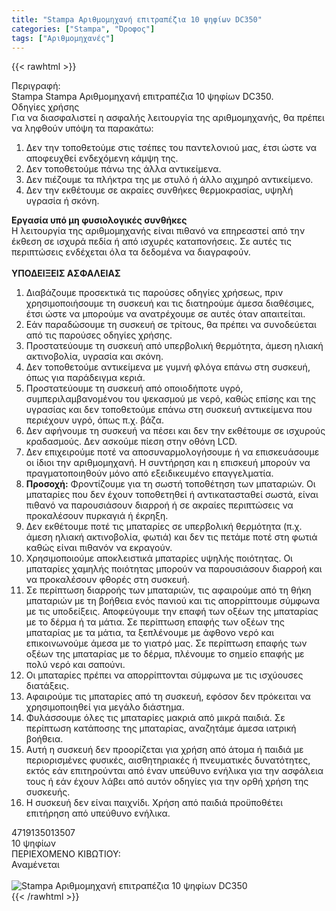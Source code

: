 ```yaml
---
title: "Stampa Αριθμομηχανή επιτραπέζια 10 ψηφίων DC350"
categories: ["Stampa", "Όροφος"]
tags: ["Αριθμομηχανές"]
---
```

{{< rawhtml >}}

<div class="sload642"><div class="product"><div id="sistatika">Περιγραφή:</div><div class="alltext">Stampa Stampa Αριθμομηχανή επιτραπέζια 10 ψηφίων DC350.</div><div id="loipa">Οδηγίες χρήσης</div><div class="alltext">Για να διασφαλιστεί η ασφαλής λειτουργία της αριθμομηχανής, θα πρέπει να ληφθούν υπόψη τα παρακάτω:&nbsp;<br><ol><li>Δεν την τοποθετούμε στις τσέπες του παντελονιού μας, έτσι ώστε να αποφευχθεί ενδεχόµενη κάµψη της.&nbsp;</li><li>Δεν τοποθετούμε πάνω της άλλα αντικείμενα.&nbsp;</li><li>Δεν πιέζουμε τα πλήκτρα της με στυλό ή άλλο αιχμηρό αντικείμενο.&nbsp;</li><li>Δεν την εκθέτουμε σε ακραίες συνθήκες θερμοκρασίας, υψηλή υγρασία ή σκόνη.&nbsp;</li></ol><strong>Εργασία υπό μη φυσιολογικές συνθήκες&nbsp;</strong><br>Η λειτουργία της αριθµοµηχανής είναι πιθανό να επηρεαστεί από την έκθεση σε ισχυρά πεδία ή από ισχυρές καταπονήσεις. Σε αυτές τις περιπτώσεις ενδέχεται όλα τα δεδομένα να διαγραφούν.<br><b><br>ΥΠΟΔΕΙΞΕΙΣ ΑΣΦΑΛΕΙΑΣ</b><br><ol><li>Διαβάζουμε προσεκτικά τις παρούσες οδηγίες χρήσεως, πριν χρησιμοποιήσουμε τη συσκευή και τις διατηρούμε άμεσα διαθέσιμες, έτσι ώστε να μπορούμε να ανατρέχουμε σε αυτές όταν απαιτείται.&nbsp;</li><li>Εάν παραδώσουμε τη συσκευή σε τρίτους, θα πρέπει να συνοδεύεται από τις παρούσες οδηγίες χρήσης.&nbsp;</li><li>Προστατεύουμε τη συσκευή από υπερβολική θερμότητα, άμεση ηλιακή ακτινοβολία, υγρασία και σκόνη.&nbsp;</li><li>Δεν τοποθετούμε αντικείμενα με γυμνή φλόγα επάνω στη συσκευή, όπως για παράδειγμα κεριά.&nbsp;</li><li>Προστατεύουμε τη συσκευή από οποιοδήποτε υγρό, συμπεριλαμβανομένου του ψεκασμού με νερό, καθώς επίσης και της υγρασίας και δεν τοποθετούμε επάνω στη συσκευή αντικείμενα που περιέχουν υγρό, όπως π.χ. βάζα.&nbsp;</li><li>Δεν αφήνουμε τη συσκευή να πέσει και δεν την εκθέτουμε σε ισχυρούς κραδασμούς. Δεν ασκούμε πίεση στην οθόνη LCD.&nbsp;</li><li>Δεν επιχειρούμε ποτέ να αποσυναρμολογήσουμε ή να επισκευάσουμε οι ίδιοι την αριθμομηχανή. Η συντήρηση και η επισκευή μπορούν να πραγματοποιηθούν μόνο από εξειδικευμένο επαγγελματία.&nbsp;</li><li><strong>Προσοχή:</strong> Φροντίζουμε για τη σωστή τοποθέτηση των μπαταριών. Οι μπαταρίες που δεν έχουν τοποθετηθεί ή αντικατασταθεί σωστά, είναι πιθανό να παρουσιάσουν διαρροή ή σε ακραίες περιπτώσεις να προκαλέσουν πυρκαγιά ή έκρηξη.</li><li>Δεν εκθέτουμε ποτέ τις μπαταρίες σε υπερβολική θερμότητα (π.χ. άμεση ηλιακή ακτινοβολία, φωτιά) και δεν τις πετάμε ποτέ στη φωτιά καθώς είναι πιθανόν να εκραγούν.&nbsp;</li><li>Χρησιμοποιούμε αποκλειστικά μπαταρίες υψηλής ποιότητας. Οι μπαταρίες χαμηλής ποιότητας μπορούν να παρουσιάσουν διαρροή και να προκαλέσουν φθορές στη συσκευή.&nbsp;</li><li>Σε περίπτωση διαρροής των μπαταριών, τις αφαιρούμε από τη θήκη μπαταριών με τη βοήθεια ενός πανιού και τις απορρίπτουμε σύμφωνα με τις υποδείξεις. Αποφεύγουμε την επαφή των οξέων της μπαταρίας με το δέρμα ή τα μάτια. Σε περίπτωση επαφής των οξέων της μπαταρίας με τα μάτια, τα ξεπλένουμε με άφθονο νερό και επικοινωνούμε άμεσα με το γιατρό μας. Σε περίπτωση επαφής των οξέων της μπαταρίας με το δέρμα, πλένουμε το σημείο επαφής με πολύ νερό και σαπούνι.&nbsp;</li><li>Οι μπαταρίες πρέπει να απορρίπτονται σύμφωνα με τις ισχύουσες διατάξεις.&nbsp;</li><li>Αφαιρούμε τις μπαταρίες από τη συσκευή, εφόσον δεν πρόκειται να χρησιμοποιηθεί για μεγάλο διάστημα.&nbsp;</li><li>Φυλάσσουμε όλες τις μπαταρίες μακριά από μικρά παιδιά. Σε περίπτωση κατάποσης της μπαταρίας, αναζητάμε άμεσα ιατρική βοήθεια.&nbsp;</li><li>Αυτή η συσκευή δεν προορίζεται για χρήση από άτομα ή παιδιά με περιορισμένες φυσικές, αισθητηριακές ή πνευματικές δυνατότητες, εκτός εάν επιτηρούνται από έναν υπεύθυνο ενήλικα για την ασφάλεια τους ή εάν έχουν λάβει από αυτόν οδηγίες για την ορθή χρήση της συσκευής.&nbsp;</li><li>Η συσκευή δεν είναι παιχνίδι. Χρήση από παιδιά προϋποθέτει επιτήρηση από υπεύθυνο ενήλικα.</li></ol></div><div id="barcode"><div id="barimage1"></div><span id="bartext">4719135013507</span></div><div id="varos"><div id="varosimage1" style="background-image:url(https://lh3.googleusercontent.com/-HzsFxasZmxg/XVuTevGeDQI/AAAAAAAADdY/hWwOutwYkZkDOF26H9U6bFiNqMcgS8XjACLcBGAs/h5000/com.png);background-size:19px 22px"></div><span id="varostext">10 ψηφίων</span></div><div id="kivotio">ΠΕΡΙΕΧΟΜΕΝΟ ΚΙΒΩΤΙΟΥ:<br>Αναμένεται</div><br><div class="pimg"><img alt="Stampa Αριθμομηχανή επιτραπέζια 10 ψηφίων DC350" title="Stampa Αριθμομηχανή επιτραπέζια 10 ψηφίων DC350" src="/media/images/stampa-arithmomhxanh-epitrapezia-10-pshfiwn-dc350.jpg"></div></div></div>
{{< /rawhtml >}}


